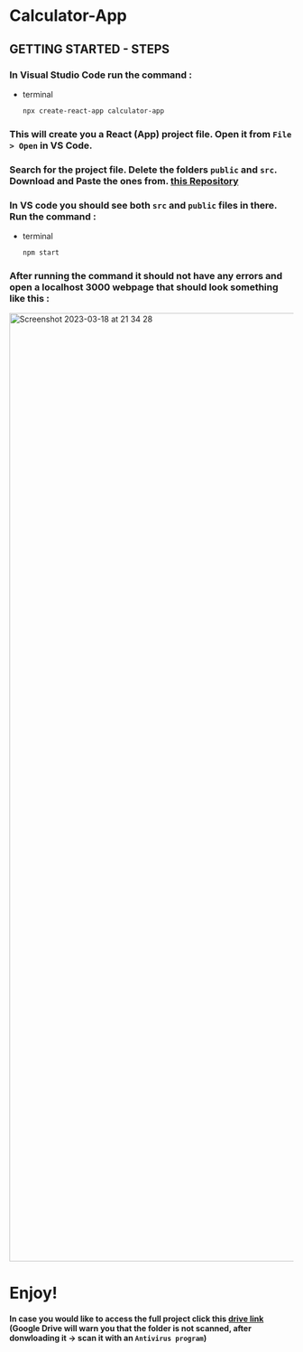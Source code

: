 # Calculator-App

## GETTING STARTED - STEPS

### In Visual Studio Code run the command : 
* terminal
  ```sh
  npx create-react-app calculator-app
  ```
### This will create you a React (App) project file. Open it from ```File > Open``` in VS Code.
 
### Search for the project file. Delete the folders ```public``` and ```src```. Download and Paste the ones from. [this Repository](https://github.com/RDXhada/Calculator-App)

### In VS code you should see both ```src``` and ```public``` files in there. Run the command :
* terminal
  ```sh
  npm start
  ```
  
### After running the command it should not have any errors and open a localhost 3000 webpage that should look something like this :  

<img width="1680" alt="Screenshot 2023-03-18 at 21 34 28" src="https://user-images.githubusercontent.com/81712614/226133636-2f0db48c-527f-4c13-abde-306ab16e524e.png">

# Enjoy!

#### In case you would like to access the full project click this [drive link](https://drive.google.com/drive/folders/1nDUHAsEQ9U4UUJTzxyQDle2rXHuuBxDX?usp=share_link) (Google Drive will warn you that the folder is not scanned, after donwloading it -> scan it with an ```Antivirus program```)

